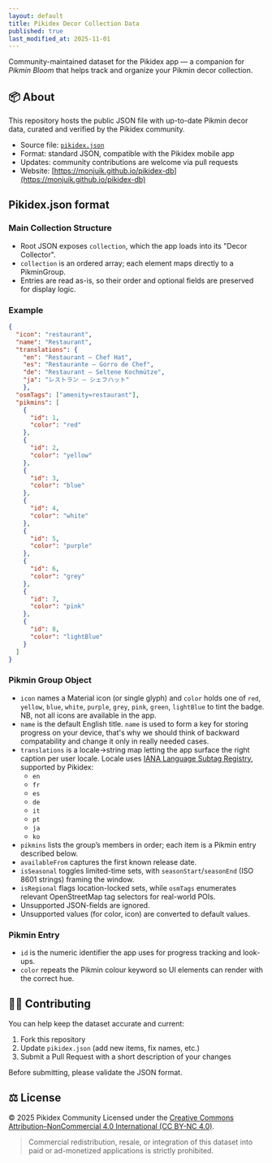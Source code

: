 ```yaml
---
layout: default
title: Pikidex Decor Collection Data
published: true
last_modified_at: 2025-11-01
---
```



Community-maintained dataset for the Pikidex app — a companion for *Pikmin Bloom* that helps track and organize your Pikmin decor collection.


## 📦 About

This repository hosts the public JSON file with up-to-date Pikmin decor data, curated and verified by the Pikidex community.

- Source file: [`pikidex.json`](./pikidex.json)
- Format: standard JSON, compatible with the Pikidex mobile app
- Updates: community contributions are welcome via pull requests
- Website: [https://monjuik.github.io/pikidex-db](https://monjuik.github.io/pikidex-db)

## Pikidex.json format

### Main Collection Structure

  - Root JSON exposes `collection`, which the app loads into its "Decor Collector".
  - `collection` is an ordered array; each element maps directly to a PikminGroup.
  - Entries are read as-is, so their order and optional fields are preserved for display logic.

### Example

``` json
{
  "icon": "restaurant",
  "name": "Restaurant",
  "translations": {
    "en": "Restaurant — Chef Hat",
    "es": "Restaurante — Gorro de Chef",
    "de": "Restaurant – Seltene Kochmütze",
    "ja": "レストラン — シェフハット"
    },
  "osmTags": ["amenity=restaurant"],
  "pikmins": [
    {
      "id": 1,
      "color": "red"
    },
    {
      "id": 2,
      "color": "yellow"
    },
    {
      "id": 3,
      "color": "blue"
    },
    {
      "id": 4,
      "color": "white"
    },
    {
      "id": 5,
      "color": "purple"
    },
    {
      "id": 6,
      "color": "grey"
    },
    {
      "id": 7,
      "color": "pink"
    },
    {
      "id": 8,
      "color": "lightBlue"
    }
  ]
}
```

###  Pikmin Group Object

  - `icon` names a Material icon (or single glyph) and `color` holds one of `red`, `yellow`, `blue`, `white`, `purple`, `grey`, `pink`, `green`, `lightBlue` to tint the badge. NB, not all icons are available in the app.
  - `name` is the default English title. `name` is used to form a key for storing progress on your device, that's why we should think of backward compatability and change it only in really needed cases.
  - `translations` is a locale→string map letting the app surface the right caption per user locale. Locale uses  [IANA Language Subtag
Registry](https://www.iana.org/assignments/language-subtag-registry/language-subtag-registry), supported by Pikidex:
    - `en`
    - `fr`
    - `es`
    - `de`
    - `it`
    - `pt`
    - `ja`
    - `ko`
  - `pikmins` lists the group’s members in order; each item is a Pikmin entry described below.
  - `availableFrom` captures the first known release date.
  - `isSeasonal` toggles limited-time sets, with `seasonStart`/`seasonEnd` (ISO 8601 strings) framing the window.
  - `isRegional` flags location-locked sets, while `osmTags` enumerates relevant OpenStreetMap tag selectors for real-world POIs.
  - Unsupported JSON-fields are ignored.
  - Unsupported values (for color, icon) are converted to default values.

###  Pikmin Entry

  - `id` is the numeric identifier the app uses for progress tracking and look-ups.
  - `color` repeats the Pikmin colour keyword so UI elements can render with the correct hue.


## 🧑‍💻 Contributing

You can help keep the dataset accurate and current:

1. Fork this repository
2. Update `pikidex.json` (add new items, fix names, etc.)
3. Submit a Pull Request with a short description of your changes

Before submitting, please validate the JSON format.


## ⚖️ License

© 2025 Pikidex Community
Licensed under the [Creative Commons Attribution–NonCommercial 4.0 International (CC BY-NC 4.0)](https://creativecommons.org/licenses/by-nc/4.0/).

> Commercial redistribution, resale, or integration of this dataset into paid or ad-monetized applications is strictly prohibited.
